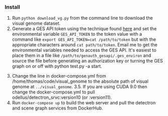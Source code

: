 ### Install
1. Run `python download_vg.py` from the command line to download the visual
genome dataset.
2. Generate a GES API token using the technique found [here](https://github.com/huawei-tomas/GES-API)
and set the environmental variable `GES_API_TOKEN` to the token value with a 
command like `export GES_API_TOKEN=cat /path/to/token` but with the appropriate characters around `cat path/to/token`. 
Email me to get the environmental variables needed to access the GES API. It's easiest to place them
in a file like `/path/to/genauth_gesapi/.ges_environ` and source the file before
generating an authorization key or turning the GES graph on or off with python test.py -a start.
<!-- 3. Clone https://github.com/huawei-tomas/detectron_service, cd into 
detectron_service, and run 
```
nvidia-docker build -t odellus/detectron_srvc:version10 .
```
to build a local version of the detectron service (having trouble pushing to 
DockerHub because of a known [issue](https://github.com/docker/for-mac/issues/1396).-->  
3. Change the line in docker-compose.yml from /home/thomas/code/visual_genome to the absolute path of visual genome at `../visual_genome`.
3.5.  If you are using CUDA 9.0 then change the docker-compose.yml to pull odellus/detectron_srvc:version10 (or :version11).
4. Run `docker-compose up` to build the web server and pull the detectron 
and scene graph services from DockerHub.

